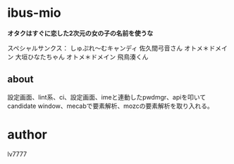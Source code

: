 # ibus-mio

**オタクはすぐに恋した2次元の女の子の名前を使うな**

スペシャルサンクス：
しゅぷれ〜むキャンディ 佐久間弓音さん
オトメ＊ドメイン       大垣ひなたちゃん
オトメ＊ドメイン       飛鳥湊くん

## about

設定画面、lint系、ci、設定画面、imeと連動したpwdmgr、apiを叩いてcandidate window、mecabで要素解析、mozcの要素解析を取り入れる。

# author

lv7777
